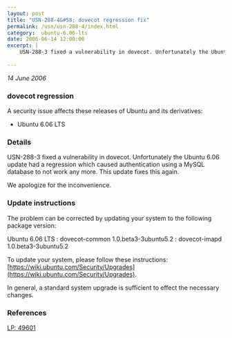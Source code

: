 ```yaml
---
layout: post
title: "USN-288-4&#58; dovecot regression fix"
permalink: /usn/usn-288-4/index.html
category:  ubuntu-6.06-lts
date: 2006-06-14 12:00:00
excerpt: |
    USN-288-3 fixed a vulnerability in dovecot. Unfortunately the Ubuntu 6.06 update had a regression which caused authentication using a MySQL database to not work any more. This update fixes this again.
    
--- 
```

 
 

*14 June 2006*

### dovecot regression

A security issue affects these releases of Ubuntu and its derivatives:

* Ubuntu 6.06 LTS

### Details

USN-288-3 fixed a vulnerability in dovecot. Unfortunately the Ubuntu 6.06 update had a regression which caused authentication using a MySQL database to not work any more. This update fixes this again.

We apologize for the inconvenience.

### Update instructions

The problem can be corrected by updating your system to the following package version:

Ubuntu 6.06 LTS
 : dovecot-common <span>1.0.beta3-3ubuntu5.2</span>
 : dovecot-imapd <span>1.0.beta3-3ubuntu5.2</span>

To update your system, please follow these instructions: [https://wiki.ubuntu.com/Security/Upgrades](https://wiki.ubuntu.com/Security/Upgrades).

In general, a standard system upgrade is sufficient to effect the necessary changes.

### References

 
 [LP: 49601](https://launchpad.net/bugs/49601)
 

